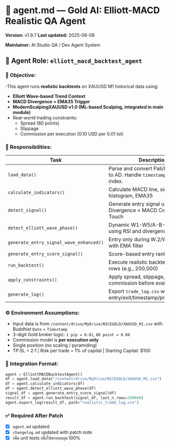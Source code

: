 # 🧠 agent.md — Gold AI: Elliott-MACD Realistic QA Agent

**Version:** v1.9.7
**Last updated:** 2025-06-08

**Maintainer:** AI Studio QA / Dev Agent System  

## 📌 Agent Role: `elliott_macd_backtest_agent`

### 🧭 Objective:
-This agent runs **realistic backtests** on XAUUSD M1 historical data using:
- **Elliott Wave-based Trend Context**
- **MACD Divergence + EMA35 Trigger**
- **ModernScalpingXAUUSD v1.0 (ML-based Scalping, integrated in main module)**
- Real-world trading constraints:
  - Spread (80 points)
  - Slippage
  - Commission per execution (0.10 USD per 0.01 lot)

### 🔨 Responsibilities:
| Task | Description |
|------|-------------|
| `load_data()` | Parse and convert Pali/Buddhist date to AD. Handle `timestamp` as datetime index. |
| `calculate_indicators()` | Calculate MACD line, signal line, histogram, EMA35 |
| `detect_signal()` | Generate entry signal using Divergence + MACD Cross + EMA Touch |
| `detect_elliott_wave_phase()` | Dynamic W1-W5/A-B-C labeling using RSI and divergence |
| `generate_entry_signal_wave_enhanced()` | Entry only during W.2/W.3/W.5/B with EMA filter |
| `generate_entry_score_signal()` | Score-based entry ranking system |
| `run_backtest()` | Execute realistic backtest on last N rows (e.g., 200,000) |
| `apply_constraints()` | Apply spread, slippage, and commission before evaluating PnL |
| `generate_log()` | Export `trade_log.csv` with entry/exit/timestamp/pnl/commission |

### ⚙️ Environment Assumptions:
- Input data is from `/content/drive/MyDrive/NICEGOLD/XAUUSD_M1.csv` with Buddhist `Date` + `Timestamp`
- 3-digit Gold broker logic: `1 pip = 0.01`, `80 point = 0.80`
- Commission model is **per execution only**
- Single position (no scaling / pyramiding)
- TP:SL = 2:1 | Risk per trade = 1% of capital | Starting Capital: $100

### 🧩 Integration Format:
```python
agent = ElliottMACDBacktestAgent()
df = agent.load_data("/content/drive/MyDrive/NICEGOLD/XAUUSD_M1.csv")
df = agent.calculate_indicators(df)
df = agent.detect_elliott_wave_phase(df)
signal_df = agent.generate_entry_score_signal(df)
result_df = agent.run_backtest(signal_df, last_n_rows=200000)
agent.export_log(result_df, path="realistic_trade_log.csv")
```

### ✅ Required After Patch
- [x] `agent.md` updated
- [x] `changelog.md` updated with patch note
- [x] เพิ่ม unit tests เพื่อให้ครอบคลุม 100%
